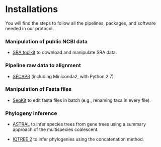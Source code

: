 # Installations
You will find the steps to follow all the pipelines, packages, and software needed in our protocol.

### Manipulation of public NCBI data

- [SRA toolkit](https://github.com/pavelm14/Eudaminae_phylogeny/blob/master/bioinformatics/installations/SRAtoolkit.md) to download and manipulate SRA data.

### Pipeline raw data to alignment

- [SECAPR](https://github.com/pavelm14/Eudaminae_phylogeny/blob/master/bioinformatics/installations/SECAPR.md) (including Miniconda2, with Python 2.7)

### Manipulation of Fasta files

- [SeqKit](https://github.com/pavelm14/Eudaminae_phylogeny/blob/master/bioinformatics/installations/SeqKit.md) to edit fasta files in batch (e.g., renaming taxa in every file).

### Phylogeny inference

- [ASTRAL](https://github.com/pavelm14/Eudaminae_phylogeny/blob/master/bioinformatics/installations/ASTRAL.md) to infer species trees from gene trees using a summary approach of the multispecies coalescent.

- [IQTREE 2](https://github.com/pavelm14/Eudaminae_phylogeny/blob/master/bioinformatics/installations/IQTREE.md) to infer phylogenies using the concatenation method.
